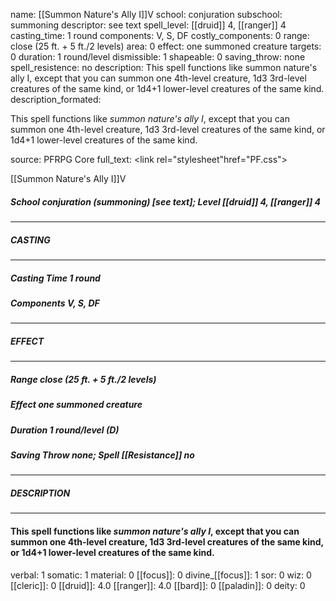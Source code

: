 name: [[Summon Nature's Ally I]]V
school: conjuration
subschool: summoning
descriptor: see text
spell_level: [[druid]] 4, [[ranger]] 4
casting_time: 1 round
components: V, S, DF
costly_components: 0
range: close (25 ft. + 5 ft./2 levels)
area: 0
effect: one summoned creature
targets: 0
duration: 1 round/level
dismissible: 1
shapeable: 0
saving_throw: none
spell_resistence: no
description: This spell functions like summon nature's ally I, except that you can summon one 4th-level creature, 1d3 3rd-level creatures of the same kind, or 1d4+1 lower-level creatures of the same kind.
description_formated: <p>This spell functions like <i>summon nature's ally I</i>, except that you can summon one 4th-level creature, 1d3 3rd-level creatures of the same kind, or 1d4+1 lower-level creatures of the same kind.</p>
source: PFRPG Core
full_text: <link rel="stylesheet"href="PF.css"><div class="heading"><p class="alignleft">[[Summon Nature's Ally I]]V</p><div style="clear: both;"></div></div><div><h5><b>School </b>conjuration (summoning) [see text]; <b>Level </b>[[druid]] 4, [[ranger]] 4</h5></div><hr/><div><h5><b>CASTING</b></h5></div><hr/><div><h5><b>Casting Time </b>1 round</h5><h5><b>Components </b>V, S, DF</h5></div><hr/><div><h5><b>EFFECT</b></h5></div><hr/><div><h5><b>Range </b>close (25 ft. + 5 ft./2 levels)</h5><h5><b>Effect </b>one summoned creature</h5><h5><b>Duration </b>1 round/level (D)</h5><h5><b>Saving Throw </b>none; <b>Spell [[Resistance]] </b>no</h5></div><hr/><div><h5><b>DESCRIPTION</b></h5></div><hr/><div><h4><p>This spell functions like <i>summon nature's ally I</i>, except that you can summon one 4th-level creature, 1d3 3rd-level creatures of the same kind, or 1d4+1 lower-level creatures of the same kind.</p></h4></div>
verbal: 1
somatic: 1
material: 0
[[focus]]: 0
divine_[[focus]]: 1
sor: 0
wiz: 0
[[cleric]]: 0
[[druid]]: 4.0
[[ranger]]: 4.0
[[bard]]: 0
[[paladin]]: 0
deity: 0
